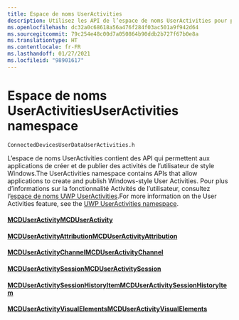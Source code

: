 ```yaml
---
title: Espace de noms UserActivities
description: Utilisez les API de l’espace de noms UserActivities pour permettre à votre application de créer et de publier des activités utilisateur de style Windows.
ms.openlocfilehash: dc32a0c68618a56a476f284f03ac501a9f942d64
ms.sourcegitcommit: 79c254e48c00d7a050864b90ddb2b727f67b0e8a
ms.translationtype: HT
ms.contentlocale: fr-FR
ms.lasthandoff: 01/27/2021
ms.locfileid: "98901617"
---
```

# <a name="useractivities-namespace"></a><span data-ttu-id="dcc47-103">Espace de noms UserActivities</span><span class="sxs-lookup"><span data-stu-id="dcc47-103">UserActivities namespace</span></span>

```
ConnectedDevicesUserDataUserActivities.h
```

<span data-ttu-id="dcc47-104">L’espace de noms UserActivities contient des API qui permettent aux applications de créer et de publier des activités de l’utilisateur de style Windows.</span><span class="sxs-lookup"><span data-stu-id="dcc47-104">The UserActivities namespace contains APIs that allow applications to create and publish Windows-style User Activities.</span></span> <span data-ttu-id="dcc47-105">Pour plus d’informations sur la fonctionnalité Activités de l’utilisateur, consultez l’[espace de noms UWP UserActivities](/uwp/api/windows.applicationmodel.useractivities).</span><span class="sxs-lookup"><span data-stu-id="dcc47-105">For more information on the User Activities feature, see the [UWP UserActivities namespace](/uwp/api/windows.applicationmodel.useractivities).</span></span>

#### <a name="mcduseractivity"></a>[<span data-ttu-id="dcc47-106">MCDUserActivity</span><span class="sxs-lookup"><span data-stu-id="dcc47-106">MCDUserActivity</span></span>](MCDUserActivity.md)
#### <a name="mcduseractivityattribution"></a>[<span data-ttu-id="dcc47-107">MCDUserActivityAttribution</span><span class="sxs-lookup"><span data-stu-id="dcc47-107">MCDUserActivityAttribution</span></span>](MCDUserActivityAttribution.md)
#### <a name="mcduseractivitychannel"></a>[<span data-ttu-id="dcc47-108">MCDUserActivityChannel</span><span class="sxs-lookup"><span data-stu-id="dcc47-108">MCDUserActivityChannel</span></span>](MCDUserActivityChannel.md)
#### <a name="mcduseractivitysession"></a>[<span data-ttu-id="dcc47-109">MCDUserActivitySession</span><span class="sxs-lookup"><span data-stu-id="dcc47-109">MCDUserActivitySession</span></span>](MCDUserActivitySession.md)
#### <a name="mcduseractivitysessionhistoryitem"></a>[<span data-ttu-id="dcc47-110">MCDUserActivitySessionHistoryItem</span><span class="sxs-lookup"><span data-stu-id="dcc47-110">MCDUserActivitySessionHistoryItem</span></span>](MCDUserActivitySessionHistoryItem.md)
#### <a name="mcduseractivityvisualelements"></a>[<span data-ttu-id="dcc47-111">MCDUserActivityVisualElements</span><span class="sxs-lookup"><span data-stu-id="dcc47-111">MCDUserActivityVisualElements</span></span>](MCDUserActivityVisualElements.md)